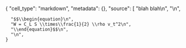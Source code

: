 {
     "cell_type": "markdown",
     "metadata": {},
     "source": [
      "blah blah\n",
      "\n",
      
      "$$\\begin{equation}\n",
      "W = C_L S \\times\\frac{1}{2} \\rho v_t^2\n",
      "\\end{equation}$$\n",
      "\n",
    }
